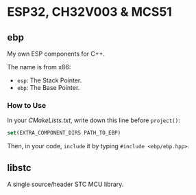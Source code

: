 # ESP32, CH32V003 & MCS51

## ebp

My own ESP components for C++.

The name is from x86:

* `esp`: The Stack Pointer.
* `ebp`: The Base  Pointer.

### How to Use

In your *CMakeLists.txt*, write down this line before `project()`:

```cmake
set(EXTRA_COMPONENT_DIRS PATH_TO_EBP)
```

Then, in your code, `include` it by typing `#include <ebp/ebp.hpp>`.

## libstc

A single source/header STC MCU library.
